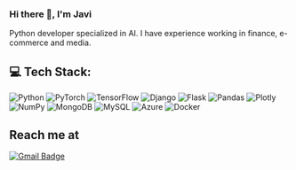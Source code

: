 ### Hi there 👋, I'm Javi

Python developer specialized in AI. I have experience working in finance, e-commerce and media.

## 💻 Tech Stack:
![Python](https://img.shields.io/badge/python-3670A0?style=flat&logo=python&logoColor=ffdd54) ![PyTorch](https://img.shields.io/badge/PyTorch-%23EE4C2C.svg?style=flat&logo=PyTorch&logoColor=white) ![TensorFlow](https://img.shields.io/badge/TensorFlow-%23FF6F00.svg?style=flat&logo=TensorFlow&logoColor=white) ![Django](https://img.shields.io/badge/django-%23092E20.svg?style=flat&logo=django&logoColor=white) ![Flask](https://img.shields.io/badge/flask-%23000.svg?style=flat&logo=flask&logoColor=white) ![Pandas](https://img.shields.io/badge/pandas-%23150458.svg?style=flat&logo=pandas&logoColor=white)  ![Plotly](https://img.shields.io/badge/Plotly-%233F4F75.svg?style=flat&logo=plotly&logoColor=white) ![NumPy](https://img.shields.io/badge/numpy-%23013243.svg?style=flat&logo=numpy&logoColor=white) ![MongoDB](https://img.shields.io/badge/MongoDB-%234ea94b.svg?style=flat&logo=mongodb&logoColor=white) ![MySQL](https://img.shields.io/badge/mysql-%2300000f.svg?style=flat&logo=mysql&logoColor=white) ![Azure](https://img.shields.io/badge/azure-%230072C6.svg?style=flat&logo=microsoftazure&logoColor=white) ![Docker](https://img.shields.io/badge/docker-%230db7ed.svg?style=flat&logo=docker&logoColor=white)

## Reach me at
[![Gmail Badge](https://img.shields.io/badge/-javisempere@gmail.com-c14438?style=flat-square&logo=Gmail&logoColor=white&link=mailto:javisempere@gmail.com)](mailto:javisempere@gmail.com)


